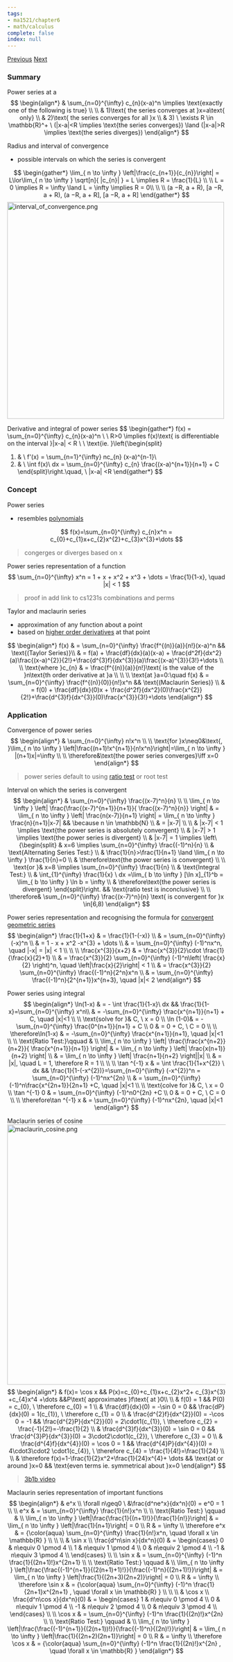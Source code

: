 ```yaml
---
tags:
- ma1521/chapter6
- math/calculus
complete: false
index: null
---
```

[Previous](/labyrinth/notes/math/ma1521/series)   [Next](/labyrinth/notes/math/ma1521/geometry_in_R³)
### Summary
Power series at a
$$
\begin{align*}
& \sum_{n=0}^{\infty} c_{n}(x-a)^n \implies \text{exactly one of the following is true} \\
\\
& 1)\text{ the series converges at }x=a\text{ only} \\
& 2)\text{ the series converges for all }x \\
& 3) \ \exists R \in \mathbb{R}^+ \ (|x-a|<R \implies \text{the series converges}) \land (|x-a|>R \implies \text{the series diverges})
\end{align*}
$$

Radius and interval of convergence
- possible intervals on which the series is convergent

$$
\begin{gather*}
\lim_{ n \to \infty } \left|\frac{c_{n+1}}{c_{n}}\right| = L\lor\lim_{ n \to \infty } \sqrt[n]{ |c_{n}| } = L \implies R = \frac{1}{L} \\
\\
L = 0 \implies R = \infty \land L = \infty \implies R = 0\\
\\
\\
(a −R, a + R), [a −R, a + R), (a −R, a + R], [a −R, a + R]
\end{gather*}
$$
<img src="/labyrinth/assets/interval_of_convergence.png" alt="interval_of_convergence.png" class="mx-auto" style="width:500px;">

Derivative and integral of power series
$$
\begin{gather*}
f(x) = \sum_{n=0}^{\infty} c_{n}(x-a)^n \\
\\
R>0 \implies f(x)\text{ is differentiable on the interval }|x-a| < R \\
\\
\text{ie. }\left\{\begin{split}
1) & \ f'(x) = \sum_{n=1}^{\infty} nc_{n} (x-a)^{n-1}\\
2) & \ \int f(x)\ dx = \sum_{n=0}^{\infty} c_{n} \frac{(x-a)^{n+1}}{n+1} + C
\end{split}\right.\quad, \ |x-a| <R
\end{gather*}
$$
### Concept
Power series
- resembles [polynomials](/labyrinth/notes/math/ma1521/polynomials)

$$
f(x)=\sum_{n=0}^{\infty} c_{n}x^n = c_{0}+c_{1}x+c_{2}x^{2}+c_{3}x^{3}+\dots
$$
> congerges or diverges based on x

Power series representation of a function
$$
\sum_{n=0}^{\infty} x^n = 1 + x + x^2 + x^3 + \dots = \frac{1}{1-x}, \quad |x| < 1
$$
> proof in  add link to cs1231s combinations and perms 

Taylor and maclaurin series
- approximation of any function about a point
- based on [higher order derivatives](/labyrinth/notes/math/math_fundementals/derivative_notation#^2e3691) at that point

$$
\begin{align*}
f(x) & = \sum_{n=0}^{\infty} \frac{f^{(n)}(a)}{n!}(x-a)^n && \text{(Taylor Series)}\\
& = f(a) + \frac{df}{dx}(a)(x-a) + \frac{d^2f}{dx^2}(a)\frac{(x-a)^{2}}{2!}+\frac{d^{3}f}{dx^{3}}(a)\frac{(x-a)^{3}}{3!}+\dots \\
\\
\text{where }c_{n} & = \frac{f^{(n)}(a)}{n!}\text{ is the value of the }n\text{th order derivative at }a \\
\\
\\
\text{at }a=0:\quad f(x) & = \sum_{n=0}^{\infty} \frac{f^{(n)}(0)}{n!}x^n && \text{(Maclaurin Series)} \\
& = f(0) + \frac{df}{dx}(0)x + \frac{d^2f}{dx^2}(0)\frac{x^{2}}{2!}+\frac{d^{3}f}{dx^{3}}(0)\frac{x^{3}}{3!}+\dots
\end{align*}
$$
### Application
Convergence of power series
$$
\begin{align*}
& \sum_{n=0}^{\infty} n!x^n \\
\\
\text{for }x\neq0&\text{, }\lim_{ n \to \infty } \left|\frac{(n+1)!x^{n+1}}{n!x^n}\right|=\lim_{ n \to \infty } |(n+1)x|=\infty \\
\\
\therefore&\text{the power series converges}\iff x=0
\end{align*}
$$
> power series default to using [ratio test](/labyrinth/notes/math/ma1521/series#^02e3ba) or root test

Interval on which the series is convergent
$$
\begin{align*}
& \sum_{n=0}^{\infty} \frac{(x-7)^n}{n} \\
\\
\lim_{ n \to \infty } \left|  \frac{\frac{(x-7)^{n+1}}{n+1}}{ \frac{(x-7)^n}{n}} \right| & = \lim_{ n \to \infty } \left|  \frac{n(x-7)}{n+1} \right| = \lim_{ n \to \infty } \frac{n}{n+1}|x-7| && \because n \in \mathbb{N} \\
& = |x-7| \\
\\
& |x-7| < 1 \implies \text{the power series is absolutely convergent} \\
& |x-7| > 1 \implies \text{the power series is divergent} \\
& |x-7| = 1 \implies \left\{\begin{split}
& x=6 \implies \sum_{n=0}^{\infty} \frac{(-1)^n}{n} \\
& \text{Alternating Series Test:} \\
& \frac{1}{n}>\frac{1}{n+1} \land \lim_{ n \to \infty } \frac{1}{n}=0 \\
& \therefore\text{the power series is convergent} \\
\\
\text{or }& x=8 \implies \sum_{n=0}^{\infty} \frac{1}{n} \\
& \text{Integral Test:} \\
& \int_{1}^{\infty} \frac{1}{x} \ dx =\lim_{ b \to \infty } [\ln x]_{1}^b = \lim_{ b \to \infty } \ln b = \infty \\
& \therefore\text{the power series is divergent}
\end{split}\right. && \text{ratio test is inconclusive} \\
\\
\therefore& \sum_{n=0}^{\infty} \frac{(x-7)^n}{n} \text{ is convergent for }x \in[6,8)
\end{align*}
$$

Power series representation and recognising the formula for [convergent geometric series](/labyrinth/notes/math/ma1521/series#^aa4638)
$$
\begin{align*}
\frac{1}{1+x} & = \frac{1}{1-(-x)} \\
& = \sum_{n=0}^{\infty} (-x)^n \\
& = 1 - x + x^2 -x^{3} + \dots \\
& = \sum_{n=0}^{\infty} (-1)^nx^n, \quad |-x| = |x| < 1 \\
\\
\\
\frac{x^{3}}{x+2} & = \frac{x^{3}}{2}\cdot \frac{1}{\frac{x}{2}+1} \\
& = \frac{x^{3}}{2} \sum_{n=0}^{\infty} (-1)^n\left( \frac{x}{2} \right)^n, \quad \left|\frac{x}{2}\right| < 1 \\
& = \frac{x^{3}}{2} \sum_{n=0}^{\infty} \frac{(-1)^n}{2^n}x^n \\
& = \sum_{n=0}^{\infty} \frac{(-1)^n}{2^{n+1}}x^{n+3}, \quad |x|< 2
\end{align*}
$$

Power series using integral
$$
\begin{align*}
\ln(1-x) & = - \int \frac{1}{1-x}\ dx && \frac{1}{1-x}=\sum_{n=0}^{\infty} x^n\\
& = -\sum_{n=0}^{\infty} \frac{x^{n+1}}{n+1} + C, \quad |x|<1 \\
\\
\text{solve for }& C, \ x = 0 \\
\ln (1-0)& = - \sum_{n=0}^{\infty} \frac{0^{n+1}}{n+1} + C \\
0 & = 0 + C, \ C = 0 \\
\\
\therefore\ln(1-x) & = -\sum_{n=0}^{\infty} \frac{x^{n+1}}{n+1}, \quad |x|<1 \\
\\
\text{Ratio Test:}\qquad & \\
\lim_{ n \to \infty } \left|  \frac{\frac{x^{n+2}}{n+2}}{ \frac{x^{n+1}}{n+1}} \right| & = \lim_{ n \to \infty } \left|  \frac{x(n+1)}{n+2} \right| \\
& = \lim_{ n \to \infty } \left|  \frac{n+1}{n+2} \right||x| \\
& = |x|, \quad L = 1, \therefore R = 1 \\
\\
\\
\tan ^{-1} x & = \int \frac{1}{1+x^{2}} \ dx && \frac{1}{1-(-x^{2})}=\sum_{n=0}^{\infty} (-x^{2})^n = \sum_{n=0}^{\infty} (-1)^nx^{2n} \\
& = \sum_{n=0}^{\infty} (-1)^n\frac{x^{2n+1}}{2n+1} +C, \quad |x|<1 \\
\\
\text{colve for }& C, \ x = 0 \\
\tan ^{-1} 0 & = \sum_{n=0}^{\infty} (-1)^n0^{2n} +C \\
0 & = 0 + C, \ C = 0 \\
\\
\therefore\tan ^{-1} x & = \sum_{n=0}^{\infty} (-1)^nx^{2n}, \quad |x|<1
\end{align*}
$$

Maclaurin series of cosine
<img src="/labyrinth/assets/maclaurin_cosine.png" alt="maclaurin_cosine.png" class="mx-auto" style="width:600px;">
$$
\begin{align*}
& f(x)= \cos x && P(x)=c_{0}+c_{1}x+c_{2}x^2+ c_{3}x^{3} +c_{4}x^4 +\dots &&P\text{ approximates }f\text{ at }0\\
\\
& f(0) = 1 && P(0) = c_{0}, \ \therefore c_{0} = 1 \\
& \frac{df}{dx}(0) = -\sin 0 = 0 && \frac{dP}{dx}(0) = 1(c_{1}), \ \therefore c_{1} = 0 \\
& \frac{d^{2}f}{dx^{2}}(0) = -\cos 0 = -1 && \frac{d^{2}P}{dx^{2}}(0) = 2\cdot1(c_{1}), \ \therefore c_{2} = \frac{-1}{2!}=-\frac{1}{2} \\
& \frac{d^{3}f}{dx^{3}}(0) = \sin 0 = 0 && \frac{d^{3}P}{dx^{3}}(0) = 3\cdot2\cdot1(c_{2}), \ \therefore c_{3} = 0 \\
& \frac{d^{4}f}{dx^{4}}(0) = \cos 0 = 1 && \frac{d^{4}P}{dx^{4}}(0) = 4\cdot3\cdot2 \cdot1(c_{4}), \ \therefore c_{4} = \frac{1}{4!}=\frac{1}{24} \\
\\
& \therefore f(x)=1-\frac{1}{2}x^2+\frac{1}{24}x^{4}+ \dots && \text{at or around }x=0 && \text{even terms ie. symmetrical about }x=0
\end{align*}
$$
> [3b1b video](https://www.youtube.com/watch?v=3d6DsjIBzJ4)

Maclaurin series representation of important functions
$$
\begin{align*}
& e^x \\
\forall n\geq0 \ &\frac{d^ne^x}{dx^n}(0) = e^0 = 1 \\
\\
e^x & = \sum_{n=0}^{\infty} \frac{1}{n!}x^n \\
\\
\text{Ratio Test:} \qquad & \\
\lim_{ n \to \infty } \left|\frac{\frac{1}{(n+1)!}}{\frac{1}{n!}}\right| & = \lim_{ n \to \infty } \left|\frac{1}{n+1}\right| = 0 \\
R & = \infty \\
\therefore e^x & = {\color{aqua} \sum_{n=0}^{\infty} \frac{1}{n!}x^n, \quad \forall x \in \mathbb{R} } \\
\\
\\
& \sin x \\
\frac{d^n\sin x}{dx^n}(0) & = \begin{cases}
0 & n\equiv 0 \pmod 4 \\
1 & n\equiv 1 \pmod 4 \\
0 & n\equiv 2 \pmod 4 \\
-1 & n\equiv 3 \pmod 4 \\
\end{cases} \\
\\
\sin x & = \sum_{n=0}^{\infty} (-1)^n \frac{1}{(2n+1)!}x^{2n+1} \\
\\
\text{Ratio Test:} \qquad & \\
\lim_{ n \to \infty } \left|\frac{\frac{(-1)^{n+1}}{(2(n+1)+1)!}}{\frac{(-1)^n}{(2n+1)!}}\right| & = \lim_{ n \to \infty } \left|\frac{1}{(2n+3)(2n+2)}\right| = 0 \\
R & = \infty \\
 \therefore \sin x & = {\color{aqua} \sum_{n=0}^{\infty} (-1)^n \frac{1}{2n+1}x^{2n+1} , \quad \forall x \in \mathbb{R} } \\
\\
\\
& \cos x \\
\frac{d^n\cos x}{dx^n}(0) & = \begin{cases}
1 & n\equiv 0 \pmod 4 \\
0 & n\equiv 1 \pmod 4 \\
-1 & n\equiv 2 \pmod 4 \\
0 & n\equiv 3 \pmod 4 \\
\end{cases} \\
\\
\cos x & = \sum_{n=0}^{\infty} (-1)^n \frac{1}{(2n)!}x^{2n} \\
\\
\text{Ratio Test:} \qquad & \\
\lim_{ n \to \infty } \left|\frac{\frac{(-1)^{n+1}}{(2(n+1))!}}{\frac{(-1)^n}{(2n)!}}\right| & = \lim_{ n \to \infty } \left|\frac{1}{(2n+2)(2n+1)}\right| = 0 \\
R & = \infty \\
 \therefore \cos x & = {\color{aqua} \sum_{n=0}^{\infty} (-1)^n \frac{1}{(2n)!}x^{2n} , \quad \forall x \in \mathbb{R} }
\end{align*}
$$
